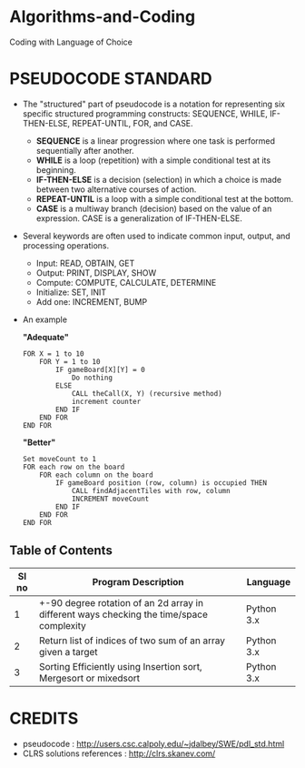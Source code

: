 # Algorithms-and-Coding
Coding with Language of Choice

# PSEUDOCODE STANDARD
  - The "structured" part of pseudocode is a notation for representing six specific structured programming constructs: SEQUENCE, WHILE, IF-THEN-ELSE, REPEAT-UNTIL, FOR, and CASE.
      + **SEQUENCE** is a linear progression where one task is performed sequentially after another.
      + **WHILE** is a loop (repetition) with a simple conditional test at its beginning.
      + **IF-THEN-ELSE** is a decision (selection) in which a choice is made between two alternative courses of action.
      + **REPEAT-UNTIL** is a loop with a simple conditional test at the bottom.
      + **CASE** is a multiway branch (decision) based on the value of an expression. CASE is a generalization of IF-THEN-ELSE.
  - Several keywords are often used to indicate common input, output, and processing operations.
      + Input: READ, OBTAIN, GET
      + Output: PRINT, DISPLAY, SHOW
      + Compute: COMPUTE, CALCULATE, DETERMINE
      + Initialize: SET, INIT
      + Add one: INCREMENT, BUMP    
  - An example

    **"Adequate"**

        FOR X = 1 to 10
            FOR Y = 1 to 10
                IF gameBoard[X][Y] = 0
                    Do nothing
                ELSE
                    CALL theCall(X, Y) (recursive method)
                    increment counter                  
                END IF
            END FOR
        END FOR

    **"Better"**

        Set moveCount to 1
        FOR each row on the board
            FOR each column on the board
                IF gameBoard position (row, column) is occupied THEN
                    CALL findAdjacentTiles with row, column
                    INCREMENT moveCount
                END IF
            END FOR
        END FOR    

## Table of Contents

Sl no | Program Description                         | Language
------|---------------------------------------------|---------------
  1   | +-90 degree rotation of an 2d array in different ways checking the time/space complexity| Python 3.x
  2   | Return list of indices of two sum of an array given a target | Python 3.x
  3   | Sorting Efficiently using Insertion sort, Mergesort or mixedsort | Python 3.x



# CREDITS
  - pseudocode : http://users.csc.calpoly.edu/~jdalbey/SWE/pdl_std.html
  - CLRS solutions references : http://clrs.skanev.com/
